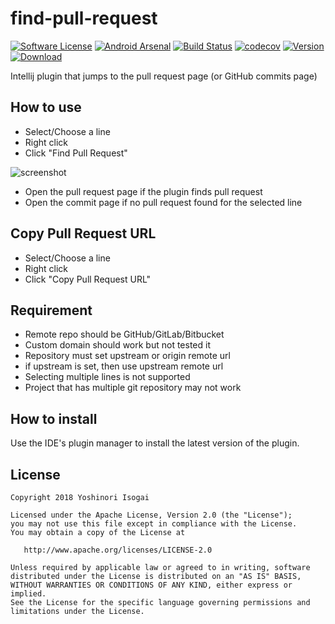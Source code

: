 # find-pull-request

[![Software License](https://img.shields.io/badge/license-Apache%202.0-brightgreen.svg)](https://github.com/shiraji/find-pull-request/blob/master/LICENSE)
[![Android Arsenal](https://img.shields.io/badge/Android%20Arsenal-find--pull--request-brightgreen.svg?style=flat)](http://android-arsenal.com/details/1/3353)
[![Build Status](https://travis-ci.org/shiraji/find-pull-request.svg?branch=master)](https://travis-ci.org/shiraji/find-pull-request)
[![codecov](https://codecov.io/gh/shiraji/find-pull-request/branch/master/graph/badge.svg)](https://codecov.io/gh/shiraji/find-pull-request)
[![Version](https://img.shields.io/jetbrains/plugin/v/8262-find-pull-request.svg)](https://plugins.jetbrains.com/plugin/8262-find-pull-request)
[![Download](https://img.shields.io/jetbrains/plugin/d/8262-find-pull-request.svg)](https://plugins.jetbrains.com/plugin/8262-find-pull-request)

Intellij plugin that jumps to the pull request page (or GitHub commits page)

## How to use

* Select/Choose a line
* Right click
* Click "Find Pull Request"

![screenshot](website/images/screenshot.gif)

* Open the pull request page if the plugin finds pull request
* Open the commit page if no pull request found for the selected line

## Copy Pull Request URL

* Select/Choose a line
* Right click
* Click "Copy Pull Request URL"

## Requirement

* Remote repo should be GitHub/GitLab/Bitbucket
* Custom domain should work but not tested it
* Repository must set upstream or origin remote url
 * if upstream is set, then use upstream remote url
* Selecting multiple lines is not supported
* Project that has multiple git repository may not work

## How to install

Use the IDE's plugin manager to install the latest version of the plugin.

## License

```
Copyright 2018 Yoshinori Isogai

Licensed under the Apache License, Version 2.0 (the "License");
you may not use this file except in compliance with the License.
You may obtain a copy of the License at

   http://www.apache.org/licenses/LICENSE-2.0

Unless required by applicable law or agreed to in writing, software
distributed under the License is distributed on an "AS IS" BASIS,
WITHOUT WARRANTIES OR CONDITIONS OF ANY KIND, either express or implied.
See the License for the specific language governing permissions and
limitations under the License.
```
